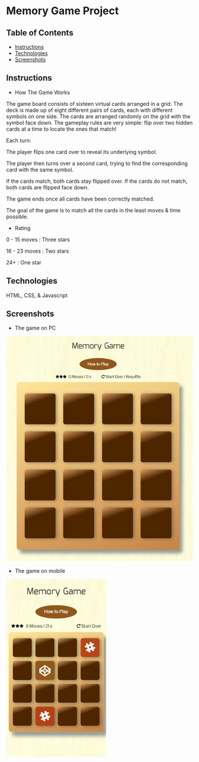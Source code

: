 # Memory Game Project

## Table of Contents

* [Instructions](#instructions)
* [Technologies](#technologies)
* [Screenshots](#screenshots)


## Instructions

* How The Game Works

The game board consists of sixteen virtual cards arranged in a grid. The deck is made up of eight different pairs of cards, each with different symbols on one side. The cards are arranged randomly on the grid with the symbol face down. The gameplay rules are very simple: flip over two hidden cards at a time to locate the ones that match!

Each turn:

The player flips one card over to reveal its underlying symbol.

The player then turns over a second card, trying to find the corresponding card with the same symbol.

If the cards match, both cards stay flipped over.
If the cards do not match, both cards are flipped face down.

The game ends once all cards have been correctly matched. 

The goal of the game is to match all the cards in the least moves & time possible. 

* Rating

0 - 15 moves : Three stars

16 - 23 moves : Two stars

24+ : One star


## Technologies

HTML, CSS, & Javascript

## Screenshots

* The game on PC

![Screenshot1](/img/Screenshot.jpg "The game on PC")

* The game on mobile

![Screenshot2](/img/ScreenshotGalaxyS.jpg "The game on mobile")